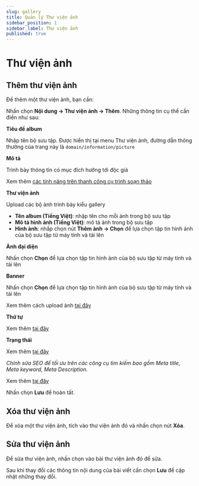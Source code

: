 ```yaml
---
slug: gallery
title: Quản lý Thư viện ảnh
sidebar_position: 1
sidebar_label: Thư viện ảnh
published: true
---
```

# Thư viện ảnh

## Thêm thư viện ảnh

Để thêm một thư viện ảnh, bạn cần:

Nhấn chọn **Nội dung -> Thư viện ảnh -> Thêm**. Những thông tin cụ thể cần điền như sau:

**Tiêu đề album**

Nhập tên bộ sưu tập. Được hiển thị tại menu Thư viện ảnh, đường dẫn thông thường của trang này là `domain/information/picture`

**Mô tả**

Trình bày thông tin có mục đích hướng tới độc giả

Xem thêm [các tính năng trên thanh công cụ trình soạn thảo](https://mkmate.osd.vn/docs/common/tinymce)

**Thư viện ảnh**

Upload các bộ ảnh trình bày kiểu gallery

- **Tên album (Tiếng Việt)**: nhập tên cho mỗi ảnh trong bộ sưu tập
- **Mô tả hình ảnh (Tiếng Việt)**: mô tả ảnh trong bộ sưu tập
- **Hình ảnh**: nhấp chọn nút **Thêm ảnh -> Chọn** để lựa chọn tập tin hình ảnh của bộ sưu tập từ máy tính và tải lên

**Ảnh đại diện**

Nhấn chọn **Chọn** để lựa chọn tập tin hình ảnh của bộ sưu tập từ máy tính và tải lên

**Banner**

Nhấn chọn **Chọn** để lựa chọn tập tin hình ảnh của bộ sưu tập từ máy tính và tải lên

Xem thêm cách upload ảnh [tại đây](https://mkmate.osd.vn/docs/common/finder)

**Thứ tự**

Xem thêm [tại đây](https://mkmate.osd.vn/docs/common/logic)

**Trạng thái**

Xem thêm [tại đây](https://mkmate.osd.vn/docs/common/logic)

_Chỉnh sửa SEO để tối ưu trên các công cụ tìm kiếm bao gồm Meta title, Meta keyword, Meta Description._

Xem thêm [tại đây](https://mkmate.osd.vn/docs/seo/serp)

Nhấn chọn **Lưu** để hoàn tất.

## Xóa thư viện ảnh

Để xóa một thư viện ảnh, tích vào thư viện ảnh đó và nhấn chọn nút **Xóa**.

## Sửa thư viện ảnh

Để sửa thư viện ảnh, nhấn chọn vào bài thư viện ảnh đó để sửa.

Sau khi thay đổi các thông tin nội dung của bài viết cần chọn **Lưu** để cập nhật những thay đổi.
